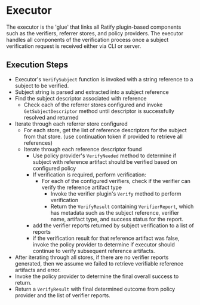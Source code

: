 # Executor

The executor is the 'glue' that links all Ratify plugin-based components such as the verifiers, referrer stores, and policy providers. The executor handles all components of the verification process once a subject verification request is received either via CLI or server.


## Execution Steps

- Executor's `VerifySubject` function is invoked with a string reference to a subject to be verified.
- Subject string is parsed and extracted into a subject reference
- Find the subject descriptor associated with reference
    - Check each of the referrer stores configured and invoke `GetSubjectDescriptor` method until descriptor is successfully resolved and returned
- Iterate through each referrer store configured
    - For each store, get the list of reference descriptors for the subject from that store. (use continuation token if provided to retrieve all references)
    - Iterate through each reference descriptor found
        - Use policy provider's `VerifyNeeded` method to determine if subject with reference artifact should be verified based on configured policy
        - If verification is required, perform verification:
            - For each of the configured verifiers, check if the verifier can verify the reference artifact type
                - Invoke the verifier plugin's `Verify` method to perform verification
                - Return the `VerifyResult` containing `VerifierReport`, which has metadata such as the subject reference, verifier name, artifact type, and success status for the report. 
        - add the verifier reports returned by subject verification to a list of reports
        - if the verification result for that reference artifact was false, invoke the policy provider to determine if executor should continue to verify subsequent reference artifacts.
- After iterating through all stores, if there are no verifier reports generated, then we assume we failed to retrieve verifiable reference artifacts and error.
- Invoke the policy provider to determine the final overall success to return.
- Return a `VerifyResult` with final determined outcome from policy provider and the list of verifier reports.

